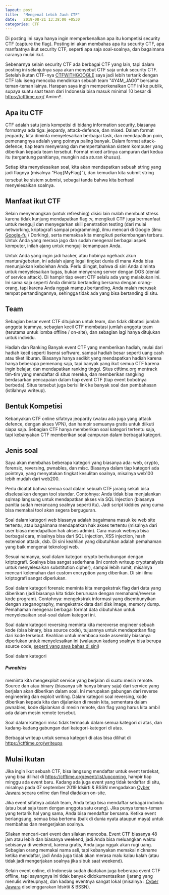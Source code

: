 ```yaml
---
layout: post
title:  "Mengenal Lebih Jauh CTF"
date:   2019-08-21 13:38:00 +0530
categories: CTF
---
```



Di posting ini saya hanya ingin memperkenalkan apa itu kompetisi security CTF (capture the flag). Posting ini akan membahas apa itu security CTF, apa manfaatnya ikut security CTF, seperti apa saja soal-soalnya, dan bagaimana caranya mulai ikut.

Sebenarnya selain security CTF ada berbagai CTF yang lain, tapi dalam posting ini selanjutnya saya akan menyebut CTF saja untuk security CTF. Setelah ikutan CTF-nya [CTFWITHGOOGLE][ctfwithgoogle] saya jadi lebih tertarik dengan CTF lalu iseng mencoba mendirikan sebuah team "4Y4M_JAG0" bersama teman-teman lainya. Harapan saya ingin memperkenalkan CTF ini ke publik, supaya suatu saat team dari Indonesia bisa masuk minimal 10 besar di https://ctftime.org/ Aminn!!.

<h2>Apa itu CTF</h2>

CTF adalah satu jenis kompetisi di bidang information security, biasanya formatnya ada tiga: jeopardy, attack-defence, dan mixed. Dalam format jeopardy, kita diminta menyelesaikan berbagai task, dan mendapatkan poin, pemenangnya adalah yang poinnya paling banyak. Dalam format attack-defence, tiap team menyerang dan mempertahankan sistem komputer yang diberikan kepada team tersebut. Format mixed artinya campuran dari kedua itu (tergantung panitianya, mungkin ada aturan khusus).

Setiap kita menyelesaikan soal, kita akan mendapatkan sebuah string yang jadi flagnya (misalnya “Flag{MyFlag}”), dan kemudian kita submit string tersebut ke sistem submisi, sebagai tanda bahwa kita berhasil menyelesaikan soalnya.

<h2>Manfaat ikut CTF</h2>

Selain menyenangkan (untuk refreshing) disisi lain malah membuat stress karena tidak kunjung mendapatkan flag :v, mengikuti CTF juga bermanfaat untuk menguji dan menyegarkan skill penetration testing (dari mulai networking, kriptografi sampai programming), ilmu mencari di Google (ilmu [Google-fu][google-fu] / Dorking), serta memaksa kita mengikuti perkembangan terbaru. Untuk Anda yang merasa jago dan sudah mengenal berbagai aspek komputer, inilah ajang untuk menguji kemampuan Anda.

Untuk Anda yang ingin jadi hacker, atau hobinya ngehack akun mantan/gebetan, ini adalah ajang legal tingkat dunia di mana Anda bisa menunjukkan kebolehan Anda. Perlu diingat, bahwa di sini Anda diminta untuk menyelesaikan tugas, bukan menyerang server dengan DOS (denial of service attack). Di hampir tiap event CTF selalu ada yang melakukan ini. Ini sama saja seperti Anda diminta bertanding bersama dengan orang-orang, tapi karena Anda nggak mampu bertanding, Anda malah merusak tempat pertandingannya, sehingga tidak ada yang bisa bertanding di situ.

<h2>Team</h2>

Sebagian besar event CTF ditujukan untuk team, dan tidak dibatasi jumlah anggota teamnya, sebagian kecil CTF membatasi jumlah anggota team (terutama untuk lomba offline / on-site), dan sebagian lagi hanya ditujukan untuk individu.

Hadiah dan Ranking
Banyak event CTF yang memberikan hadiah, mulai dari hadiah kecil seperti lisensi software, sampai hadiah besar seperti uang cash atau tiket liburan. Biasanya hanya sedikit yang mendapatkan hadiah karena hanya beberapa pemenang saja, tapi banyak yang ikut semua CTF karena ingin belajar, dan mendapatkan ranking tinggi. Situs ctftime.org mentrack tim-tim yang mendaftar di situs mereka, dan memberikan rangking berdasarkan pencapaian dalam tiap event CTF (tiap event bobotnya berbeda). Situs tersebut juga berisi link ke banyak soal dan pembahasan (istilahnya writeup).

<h2>Bentuk Kompetisi</h2>

Kebanyakan CTF online sifatnya jeopardy (walau ada juga yang attack defence, dengan akses VPN), dan hampir semuanya gratis untuk diikuti siapa saja. Sebagian CTF hanya memberikan soal kategori tertentu saja, tapi kebanyakan CTF memberikan soal campuran dalam berbagai kategori.

<h2>Jenis soal</h2>

Saya akan membahas beberapa kategori yang biasanya ada: web, crypto, forensic, reversing, pwnables, dan misc. Biasanya dalam tiap kategori ada pointnya, yang menyatakan tingkat kesulitan soalnya, misalnya web100 lebih mudah dari web200.

Perlu dicatat bahwa semua soal dalam sebuah CTF jarang sekali bisa diselesaikan dengan tool standar. Contohnya: Anda tidak bisa menjalankan sqlmap langsung untuk mendapatkan akses via SQL Injection (biasanya panitia sudah merancang soalnya seperti itu). Jadi script kiddies yang cuma bisa memakai tool akan segera berguguran.

Soal dalam kategori web biasanya adalah bagaimana masuk ke web site tertentu, atau bagaimana mendapatkan hak akses tertentu (misalnya dari user biasa mendapatkan hak akses admin). Cara masuk webnya bisa berbagai cara, misalnya bisa dari SQL injection, XSS injection, hash extension attack, dsb. Di sini keahlian yang dibutuhkan adalah pemahaman yang baik mengenai teknologi web.

Sesuai namanya, soal dalam kategori crypto berhubungan dengan kriptografi. Soalnya bisa sangat sederhana (ini contoh writeup cryptanalysis untuk menyelesaikan substitution cipher), sampai lebih rumit, misalnya mencari kelemahan dari custom encryption yang diberikan. Di sini ilmu kriptografi sangat diperlukan.

Soal dalam kategori forensic meminta kita mengekstrak flag dari data yang diberikan (jadi biasanya kita tidak berurusan dengan memahami/reverse kode program). Contohnya: mengekstrak informasi yang disembunyikan dengan steganography, mengekstrak data dari disk image, memory dump. Pemahaman mengenai berbagai format data dibutuhkan untuk menyelesaikan soal-soal dalam kategori ini.

Soal dalam kategori reversing meminta kita mereverse engineer sebuah kode (bisa binary, bisa source code), tujuannya untuk mendapatkan flag dari kode tersebut. Keahlian untuk membaca kode assembly biasanya diperlukan untuk menyelesaikan ini (walaupun kadang soalnya bisa berupa source code, [seperti yang saya bahas di sini][pengenalan-reverse-engineering])

Soal dalam kategori <h5>Pwnables</h5> meminta kita mengexploit service yang berjalan di suatu mesin remote. Source dan atau binary (biasanya sih hanya binary saja) dari service yang berjalan akan diberikan dalam soal. Ini merupakan gabungan dari reverse engineering dan exploit writing. Dalam kategori soal reversing, kode diberikan kepada kita dan dijalankan di mesin kita, sementara dalam pwnables, kode dijalankan di mesin remote, dan flag yang harus kita ambil ada dalam mesin remote tersebut.

Soal dalam kategori misc tidak termasuk dalam semua kategori di atas, dan kadang-kadang gabungan dari kategori-kategori di atas.

Berbagai writeup untuk semua kategori di atas bisa dilihat di https://ctftime.org/writeups

<h2>Mulai Ikutan</h2>

Jika ingin ikut sebuah CTF, bisa langsung mendaftar untuk event terdekat, yang bisa dilihat di https://ctftime.org/event/list/upcoming, hampir tiap minggu ada event baru. Kadang ada juga event yang tidak terdaftar di situ, misalnya pada 07 september 2019 Idsiirti & BSSN mengadakan [Cyber Jawara][cyber-jawara] secara online dan final diadakan on-site.

Jika event sifatnya adalah team, Anda tetap bisa mendaftar sebagai individu (atau buat saja team dengan anggota satu orang). Jika punya teman-teman yang tertarik hal yang sama, Anda bisa mendaftar bersama. Ketika event berlangsung, semua bisa bertemu (baik di dunia nyata ataupun maya) untuk membahas dan mengerjakan soalnya.

Silakan mencari-cari event dan silakan mencoba. Event CTF biasanya 48 jam atau lebih dan biasanya weekend, jadi Anda bisa meluangkan waktu sebisanya di weekend, karena gratis, Anda juga nggak akan rugi uang. Sebagian orang memakai nama asli, tapi kebanyakan memakai nickname ketika mendaftar, jadi Anda juga tidak akan merasa malu kalau kalah (atau tidak jadi mengerjakan soalnya jika sibuk saat weekend).

Selain event online, di Indonesia sudah diadakan juga beberapa event CTF offline, tapi sayangnya ini tidak banyak didokumentasikan (jarang yang menulis writeupnya), dan kadang eventnya sangat lokal (misalnya : [Cyber Jawara][cyber-jawara] diselenggarakan Idsirtii & BSSN). 



[cyber-jawara]: https://jawara.idsirtii.or.id/
[pengenalan-reverse-engineering]: https://geoveza.me/reverse/engineering/2019/08/12/pengenalan-reverse-engineering.html
[google-fu]: https://en.wiktionary.org/wiki/Google-fu
[ctfwithgoogle]: https://en.wiktionary.org/wiki/Google-fu
